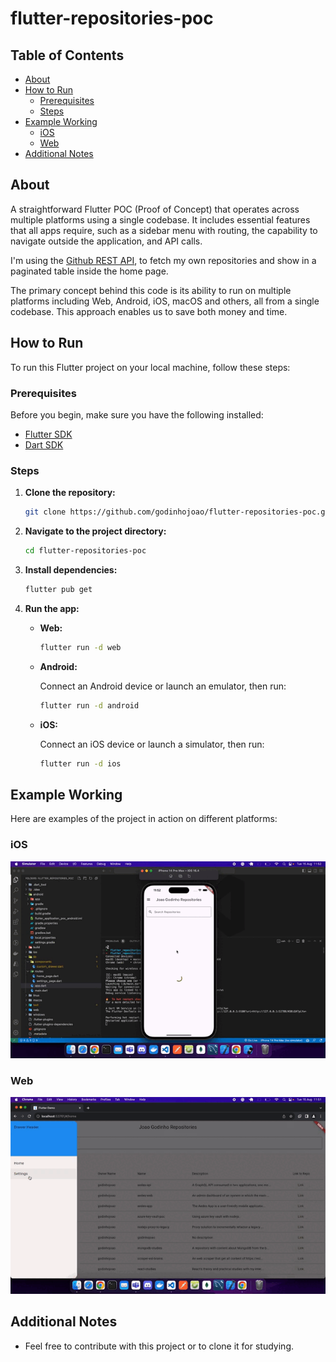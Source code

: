 # flutter-repositories-poc

## Table of Contents

- [About](#about)
- [How to Run](#how-to-run)
  - [Prerequisites](#prerequisites)
  - [Steps](#steps)
- [Example Working](#example-working)
  - [iOS](#ios)
  - [Web](#web)
- [Additional Notes](#additional-notes)

## About

A straightforward Flutter POC (Proof of Concept) that operates across multiple platforms using a single codebase. It includes essential features that all apps require, such as a sidebar menu with routing, the capability to navigate outside the application, and API calls.

I'm using the [Github REST API](https://docs.github.com/en/rest?apiVersion=2022-11-28), to fetch my own repositories and show in a paginated table inside the home page.

The primary concept behind this code is its ability to run on multiple platforms including Web, Android, iOS, macOS and others, all from a single codebase. This approach enables us to save both money and time.

## How to Run

To run this Flutter project on your local machine, follow these steps:

### Prerequisites

Before you begin, make sure you have the following installed:

- [Flutter SDK](https://flutter.dev/docs/get-started/install)
- [Dart SDK](https://dart.dev/get-dart)

### Steps

1. **Clone the repository:**

   ```bash
   git clone https://github.com/godinhojoao/flutter-repositories-poc.git
   ```

2. **Navigate to the project directory:**

   ```bash
   cd flutter-repositories-poc
   ```

3. **Install dependencies:**

   ```bash
   flutter pub get
   ```

4. **Run the app:**

   - **Web:**

     ```bash
     flutter run -d web
     ```

   - **Android:**

     Connect an Android device or launch an emulator, then run:

     ```bash
     flutter run -d android
     ```

   - **iOS:**

     Connect an iOS device or launch a simulator, then run:

     ```bash
     flutter run -d ios
     ```

## Example Working

Here are examples of the project in action on different platforms:

### iOS

![IOS Demo](./readme-asssets/ios.gif)

### Web

![Web Demo](./readme-asssets/web.gif)

## Additional Notes

- Feel free to contribute with this project or to clone it for studying.
